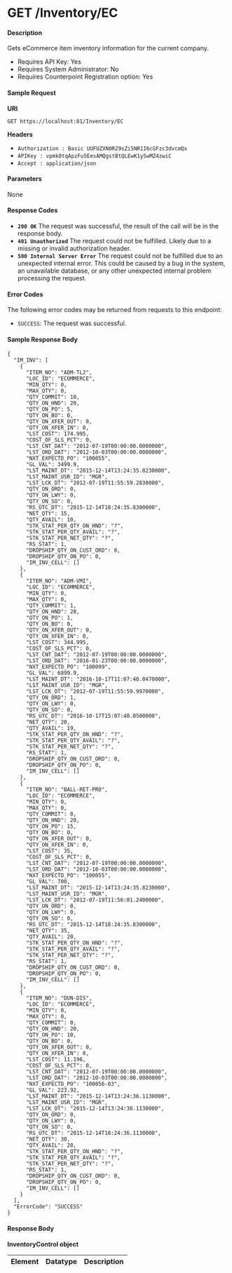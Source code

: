 
# GET /Inventory/EC

#### Description
Gets eCommerce item inventory information for the current company.

- Requires API Key: Yes
- Requires System Administrator: No
- Requires Counterpoint Registration option: Yes

#### Sample Request

**URI**

`GET https://localhost:81/Inventory/EC`

**Headers**
- `Authorization : Basic UUFUZXN0R29sZi5NR1I6cGFzc3dvcmQx`
- `APIKey : vpmk0tqApzFu5EesAMQgstBtQLEwK1ySwMZ4zwiC`
- `Accept : application/json`

#### Parameters
None

#### Response Codes
- **<code>200 OK</code>** The request was successful, the result of the call will be in the response body.
- **<code>401 Unauthorized</code>** The request could not be fulfilled. Likely due to a missing or invalid authorization header.
- **<code>500 Internal Server Error</code>** The request could not be fulfilled due to an unexpected internal error. This could be caused by a bug in the system, an unavailable database, or any other unexpected internal problem processing the request.
 
#### Error Codes
The following error codes may be returned from requests to this endpoint:
- `SUCCESS`: The request was successful.


#### Sample Response Body
```
{
  "IM_INV": [
    {
      "ITEM_NO": "ADM-TL2",
      "LOC_ID": "ECOMMERCE",
      "MIN_QTY": 0,
      "MAX_QTY": 0,
      "QTY_COMMIT": 10,
      "QTY_ON_HND": 20,
      "QTY_ON_PO": 5,
      "QTY_ON_BO": 0,
      "QTY_ON_XFER_OUT": 0,
      "QTY_ON_XFER_IN": 0,
      "LST_COST": 174.995,
      "COST_OF_SLS_PCT": 0,
      "LST_CNT_DAT": "2012-07-19T00:00:00.0000000",
      "LST_ORD_DAT": "2012-10-03T00:00:00.0000000",
      "NXT_EXPECTD_PO": "100055",
      "GL_VAL": 3499.9,
      "LST_MAINT_DT": "2015-12-14T13:24:35.8230000",
      "LST_MAINT_USR_ID": "MGR",
      "LST_LCK_DT": "2012-07-19T11:55:59.2830000",
      "QTY_ON_ORD": 0,
      "QTY_ON_LWY": 0,
      "QTY_ON_SO": 0,
      "RS_UTC_DT": "2015-12-14T18:24:35.8300000",
      "NET_QTY": 15,
      "QTY_AVAIL": 10,
      "STK_STAT_PER_QTY_ON_HND": "?",
      "STK_STAT_PER_QTY_AVAIL": "?",
      "STK_STAT_PER_NET_QTY": "?",
      "RS_STAT": 1,
      "DROPSHIP_QTY_ON_CUST_ORD": 0,
      "DROPSHIP_QTY_ON_PO": 0,
      "IM_INV_CELL": []
    },
    {
      "ITEM_NO": "ADM-VMI",
      "LOC_ID": "ECOMMERCE",
      "MIN_QTY": 0,
      "MAX_QTY": 0,
      "QTY_COMMIT": 1,
      "QTY_ON_HND": 20,
      "QTY_ON_PO": 1,
      "QTY_ON_BO": 0,
      "QTY_ON_XFER_OUT": 0,
      "QTY_ON_XFER_IN": 0,
      "LST_COST": 344.995,
      "COST_OF_SLS_PCT": 0,
      "LST_CNT_DAT": "2012-07-19T00:00:00.0000000",
      "LST_ORD_DAT": "2016-01-23T00:00:00.0000000",
      "NXT_EXPECTD_PO": "100099",
      "GL_VAL": 6899.9,
      "LST_MAINT_DT": "2016-10-17T11:07:40.0470000",
      "LST_MAINT_USR_ID": "MGR",
      "LST_LCK_DT": "2012-07-19T11:55:59.9970000",
      "QTY_ON_ORD": 1,
      "QTY_ON_LWY": 0,
      "QTY_ON_SO": 0,
      "RS_UTC_DT": "2016-10-17T15:07:40.0500000",
      "NET_QTY": 20,
      "QTY_AVAIL": 19,
      "STK_STAT_PER_QTY_ON_HND": "?",
      "STK_STAT_PER_QTY_AVAIL": "?",
      "STK_STAT_PER_NET_QTY": "?",
      "RS_STAT": 1,
      "DROPSHIP_QTY_ON_CUST_ORD": 0,
      "DROPSHIP_QTY_ON_PO": 0,
      "IM_INV_CELL": []
    },
    {
      "ITEM_NO": "BALL-RET-PRO",
      "LOC_ID": "ECOMMERCE",
      "MIN_QTY": 0,
      "MAX_QTY": 0,
      "QTY_COMMIT": 0,
      "QTY_ON_HND": 20,
      "QTY_ON_PO": 15,
      "QTY_ON_BO": 0,
      "QTY_ON_XFER_OUT": 0,
      "QTY_ON_XFER_IN": 0,
      "LST_COST": 35,
      "COST_OF_SLS_PCT": 0,
      "LST_CNT_DAT": "2012-07-19T00:00:00.0000000",
      "LST_ORD_DAT": "2012-10-03T00:00:00.0000000",
      "NXT_EXPECTD_PO": "100055",
      "GL_VAL": 700,
      "LST_MAINT_DT": "2015-12-14T13:24:35.8230000",
      "LST_MAINT_USR_ID": "MGR",
      "LST_LCK_DT": "2012-07-19T11:56:01.2400000",
      "QTY_ON_ORD": 0,
      "QTY_ON_LWY": 0,
      "QTY_ON_SO": 0,
      "RS_UTC_DT": "2015-12-14T18:24:35.8300000",
      "NET_QTY": 35,
      "QTY_AVAIL": 20,
      "STK_STAT_PER_QTY_ON_HND": "?",
      "STK_STAT_PER_QTY_AVAIL": "?",
      "STK_STAT_PER_NET_QTY": "?",
      "RS_STAT": 1,
      "DROPSHIP_QTY_ON_CUST_ORD": 0,
      "DROPSHIP_QTY_ON_PO": 0,
      "IM_INV_CELL": []
    },
    {
      "ITEM_NO": "DUN-DIS",
      "LOC_ID": "ECOMMERCE",
      "MIN_QTY": 0,
      "MAX_QTY": 0,
      "QTY_COMMIT": 0,
      "QTY_ON_HND": 20,
      "QTY_ON_PO": 10,
      "QTY_ON_BO": 0,
      "QTY_ON_XFER_OUT": 0,
      "QTY_ON_XFER_IN": 0,
      "LST_COST": 11.196,
      "COST_OF_SLS_PCT": 0,
      "LST_CNT_DAT": "2012-07-19T00:00:00.0000000",
      "LST_ORD_DAT": "2012-10-03T00:00:00.0000000",
      "NXT_EXPECTD_PO": "100056-03",
      "GL_VAL": 223.92,
      "LST_MAINT_DT": "2015-12-14T13:24:36.1130000",
      "LST_MAINT_USR_ID": "MGR",
      "LST_LCK_DT": "2015-12-14T13:24:36.1130000",
      "QTY_ON_ORD": 0,
      "QTY_ON_LWY": 0,
      "QTY_ON_SO": 0,
      "RS_UTC_DT": "2015-12-14T18:24:36.1130000",
      "NET_QTY": 30,
      "QTY_AVAIL": 20,
      "STK_STAT_PER_QTY_ON_HND": "?",
      "STK_STAT_PER_QTY_AVAIL": "?",
      "STK_STAT_PER_NET_QTY": "?",
      "RS_STAT": 1,
      "DROPSHIP_QTY_ON_CUST_ORD": 0,
      "DROPSHIP_QTY_ON_PO": 0,
      "IM_INV_CELL": []
    }
  ],
  "ErrorCode": "SUCCESS"
}
```

#### Response Body

**InventoryControl object**

Element | Datatype | Description
------- | -------- | -----------
